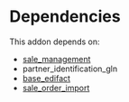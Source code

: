 # Dependencies

This addon depends on:

- [sale_management](https://github.com/bringout/oca-ocb-sale/tree/9c47621e05c4317db98aaea61473df9add3d66b6/odoo-bringout-oca-ocb-sale_management)
- partner_identification_gln
- [base_edifact](https://github.com/bringout/oca-edi)
- [sale_order_import](../../odoo-bringout-oca-edi-framework-sale_order_import)
